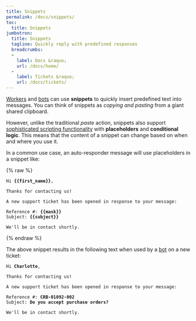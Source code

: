 ```yaml
---
title: Snippets
permalink: /docs/snippets/
toc:
  title: Snippets
jumbotron:
  title: Snippets
  tagline: Quickly reply with predefined responses
  breadcrumbs:
  -
    label: Docs &raquo;
    url: /docs/home/
  -
    label: Tickets &raquo;
    url: /docs/tickets/
---
```


[Workers](/docs/workers/) and [bots](/docs/bots/) can use **snippets** to quickly insert predefined text into messages. You can think of snippets as _copying and pasting_ from a giant shared clipboard.

However, unlike the traditional _paste_ action, snippets also support [sophisticated scripting functionality](/docs/bots/scripting/) with **placeholders** and **conditional logic**.  This means that the content of a snippet can change based on when and where you use it.

In a common use case, an auto-responder message will use placeholders in a snippet like:

{% raw %}
<pre>
<code class="language-twig">Hi <b>{{first_name}}</b>,

Thanks for contacting us!

A new support ticket has been opened in response to your message:

Reference #: <b>{{mask}}</b>
Subject: <b>{{subject}}</b>

We'll be in contact shortly.</code>
</pre>
{% endraw %}

The above snippet results in the following text when used by a [bot](/docs/bots/) on a new ticket:

<pre>
<code class="language-text">Hi <b>Charlotte</b>,

Thanks for contacting us!

A new support ticket has been opened in response to your message:

Reference #: <b>CRB-01092-002</b>
Subject: <b>Do you accept purchase orders?</b>

We'll be in contact shortly.</code>
</pre>